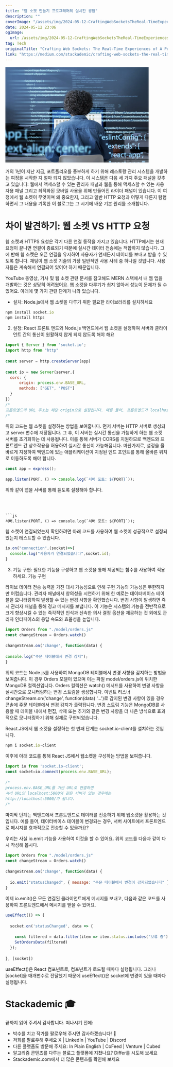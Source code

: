 ```yaml
---
title: "웹 소켓 만들기 프로그래머의 실시간 경험"
description: ""
coverImage: "/assets/img/2024-05-12-CraftingWebSocketsTheReal-TimeExperiencesofAProgrammer_0.png"
date: 2024-05-12 23:06
ogImage: 
  url: /assets/img/2024-05-12-CraftingWebSocketsTheReal-TimeExperiencesofAProgrammer_0.png
tag: Tech
originalTitle: "Crafting Web Sockets: The Real-Time Experiences of A Programmer"
link: "https://medium.com/stackademic/crafting-web-sockets-the-real-time-experiences-of-a-programmer-de67aa915422"
---
```



![Crafting Web Sockets: The Real-Time Experiences of A Programmer](/assets/img/2024-05-12-CraftingWebSocketsTheReal-TimeExperiencesofAProgrammer_0.png)

거의 1년이 지난 지금, 포트폴리오를 풍부하게 하기 위해 레스토랑 관리 시스템을 개발하는 여정을 시작한 지 얼마 되지 않았습니다. 이 시스템은 다음 세 가지 주요 패널을 갖추고 있습니다: 웹에서 액세스할 수 있는 관리자 패널과 웹을 통해 액세스할 수 있는 사용자용 패널 그리고 최적화된 모바일 사용을 위해 만들어진 라이더 패널이 있습니다. 이 여정에서 웹 소켓이 무엇이며 왜 중요한지, 그리고 일반 HTTP 요청과 어떻게 다른지 탐험하면서 그 내용을 기록한 이 블로그는 그 시기에 배운 기본 원리를 소개합니다.

# 차이 발견하기: 웹 소켓 VS HTTP 요청

웹 소켓과 HTTPS 요청은 각기 다른 연결 동작을 가지고 있습니다. HTTP에서는 현재 요청이 끝나면 연결이 종료되기 때문에 실시간 데이터 전송에는 적합하지 않습니다. 그에 반해 웹 소켓은 오픈 연결을 유지하여 사용자가 언제든지 데이터를 보내고 받을 수 있도록 합니다. 채팅이 웹 소켓 기술의 가장 일반적인 사용 사례 중 하나일 것입니다. 사용자들은 계속해서 연결되어 있어야 하기 때문입니다.



YouTube 동영상, 기사 및 웹 소켓 관련 문서를 참고해도 MERN 스택에서 내 웹 앱을 개발하는 것은 상당히 어려웠어요. 웹 소켓을 다루기가 쉽지 않아서 성능이 문제가 될 수 있어요. 아래에 몇 가지 관련 단계가 나와 있습니다.

- 설치: Node.js에서 웹 소켓을 다루기 위한 필요한 라이브러리를 설치하세요

```js
npm install socket.io
npm install https
```

2. 설정: React 프론트 엔드와 Node.js 백엔드에서 웹 소켓을 설정하여 서버와 클라이언트 간의 통신이 원활하지 않게 되지 않도록 해야 해요



```js
import { Server } from 'socket.io';
import http from "http"

const server = http.createServer(app)

const io = new Server(server,{
  cors: {
      origin: process.env.BASE_URL, 
      methods: ["GET", "POST"]
  }
})
/*
프론트엔드의 URL 주소는 해당 origin으로 설정됩니다. 예를 들어, 프론트엔드가 localhost:3000에 위치한다면 http://localhost:3000/ 가 됩니다.
/*
```

위의 코드는 웹 소켓을 설정하는 방법을 보여줍니다. 먼저 서버는 HTTP 서버로 생성되고 server 변수에 저장됩니다. 그 후, 이 서버는 실시간 통신을 가능하게 하는 웹 소켓 서버를 초기화하는 데 사용됩니다. 이를 통해 서버가 CORS를 지원하므로 백엔드와 프론트엔드 간 상호작용을 허용하여 실시간 통신이 가능해집니다. 마찬가지로, 설정을 올바르게 지정하여 백엔드에 있는 애플리케이션이 지정된 엔드 포인트를 통해 올바른 위치로 이동하도록 해야 합니다.

```js
const app = express();

app.listen(PORT, () => console.log(`서버 포트: ${PORT}`));
```

위와 같이 앱을 서버를 통해 듣도록 설정해야 합니다.
```



```js
서버.listen(PORT, () => console.log(`서버 포트: ${PORT}`));
```

웹 소켓이 연결되었는지 확인하려면 아래 코드를 사용하여 웹 소켓이 성공적으로 설정되었는지 테스트할 수 있습니다.

```js
io.on("connection",(socket)=>{
  console.log("사용자가 연결되었습니다",socket.id);
}
```

3. 기능 구현: 필요한 기능을 구성하고 웹 소켓을 통해 제공되는 함수를 사용하여 적용하세요. 기능 구현



라이브 데이터 전송 능력을 가진 대시 가능성으로 인해 구현 기능의 가능성은 무한하지만 어렵습니다. 관리자 패널에서 창의성을 시연하기 위해 한 예로는 데이터베이스 테이블을 모니터링하여 발생할 수 있는 변경 사항을 확인했습니다. 변경 사항이 발생하면 즉시 관리자 패널을 통해 경고 메시지를 보냅니다. 이 기능은 시스템의 기능을 전반적으로 크게 향상시킬 수 있는 즉각적인 인식과 신속한 의사 결정 옵션을 제공하는 것 외에도 관리자 인터페이스의 응답 속도와 효율성을 높입니다.

```js
import Orders from "./model/orders.js"
const changeStream = Orders.watch()

changeStream.on('change', function(data) {

console.log("주문 테이블에서 변경 감지");
}
```

위의 코드는 Node.js를 사용하여 MongoDB 테이블에서 변경 사항을 감지하는 방법을 보여줍니다. 이 경우 Orders 모델이 있으며 이는 파일 model/orders.js에 위치한 MongoDB 컬렉션입니다. Orders 컬렉션은 watch() 메서드를 사용하여 변경 사항을 실시간으로 모니터링하는 변경 스트림을 생성합니다. 이벤트 리스너 changeStream.on('change', function(data) '...')로 감지된 변경 사항이 있을 경우 콘솔에 주문 테이블에서 변경 감지가 출력됩니다. 변경 스트림 기능은 MongoDB를 사용할 때 테이블 내에서 편집, 삭제 또는 추가와 같은 변경 사항을 더 나은 방식으로 효과적으로 모니터링하기 위해 실제로 구현되었습니다.

React.JS에서 웹 소켓을 설정하는 첫 번째 단계는 socket.io-client를 설치하는 것입니다.



```js
npm i socket.io-client
```

이후에 아래 코드를 통해 React JS에서 웹소켓을 구성하는 방법을 보여줍니다.

```js
import io from 'socket.io-client';
const socket=io.connect(process.env.BASE_URL);

/*
process.env.BASE_URL를 기반 URL로 연결하면 
서버 URL인 localhost:5000와 같은 서버가 있는 경우에는 
http://localhost:5000/가 됩니다.
/*
```

마지막 단계는 백엔드에서 프론트엔드로 데이터를 전송하기 위해 웹소켓을 활용하는 것입니다. 예를 들어, 데이터베이스 테이블이 변경되는 경우, 서버 사이트에서 프론트엔드로 메시지를 효과적으로 전송할 수 있을까요?



우리는 사실 io.emit 기능을 사용하여 이것을 할 수 있어요. 위의 코드를 다음과 같이 다시 작성해 봅시다.

```js
import Orders from "./model/orders.js"
const changeStream = Orders.watch()

changeStream.on('change', function(data) {

  io.emit("statusChanged", { message: "주문 테이블에서 변경이 감지되었습니다" });
}
```

이제 io.emit()은 모든 연결된 클라이언트에게 메시지를 보내고, 다음과 같은 코드를 사용하여 프론트엔드에서 메시지를 받을 수 있어요.

```js
useEffect(() => {

  socket.on('statusChanged', data => {

    const filtered = data.filter(item => item.status.includes("보류 중"));
    SetOrdersData(filtered)
  });

}, [socket])
```



useEffect()은 React 컴포넌트로, 컴포넌트가 로드될 때마다 실행됩니다. 그러나 [socket]을 매개변수로 전달했기 때문에 useEffect()은 socket에 변경이 있을 때마다 실행됩니다.

# Stackademic 🎓

끝까지 읽어 주셔서 감사합니다. 떠나시기 전에:

- 박수를 치고 작가를 팔로우해 주시면 감사하겠습니다! 👏
- 저희를 팔로우해 주세요 X | LinkedIn | YouTube | Discord
- 다른 플랫폼도 방문해 주세요: In Plain English | CoFeed | Venture | Cubed
- 알고리즘 콘텐츠를 다루는 블로그 플랫폼에 지쳤나요? Differ를 시도해 보세요
- Stackademic.com에서 더 많은 콘텐츠를 확인해 보세요